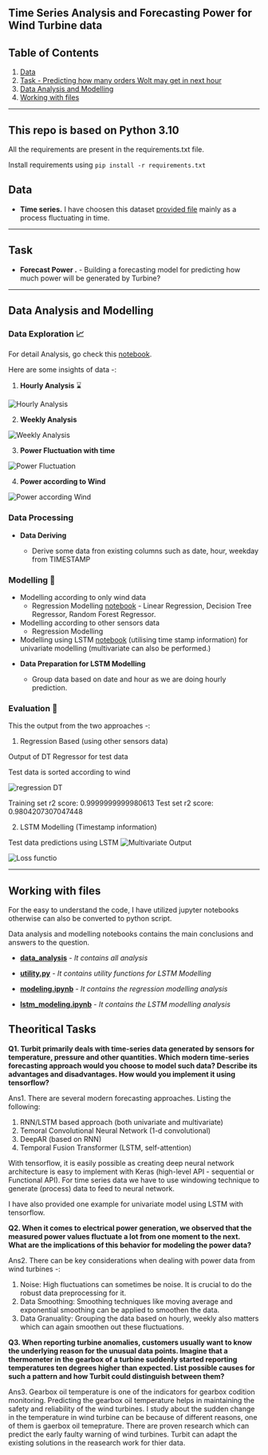 ## Time Series Analysis and Forecasting Power for Wind Turbine data

## Table of Contents

1. [Data](#data)
2. [Task - Predicting how many orders Wolt may get in next hour](#task)
3. [Data Analysis and Modelling](#data-analysis-and-modelling)
5. [Working with files](#working-with-files)

---

## This repo is based on Python 3.10

All the requirements are present in the requirements.txt file.

Install requirements using ``pip install -r requirements.txt``

## Data

* **Time series.** I have choosen this dataset [provided file](data/Turbine1.csv) mainly as a process fluctuating in time.

---

## Task

* **Forecast Power .** - Building a forecasting model for predicting how much power will be generated by Turbine? 

---

## Data Analysis and Modelling

### Data Exploration :chart_with_upwards_trend:

For detail Analysis, go check this [notebook](code/data_analysis.ipynb).

Here are some insights of data -:

1. **Hourly Analysis** :hourglass:

![Hourly Analysis](images/hourly_analysis.png)

2. **Weekly Analysis**

![Weekly Analysis](images/weekday_analysis.png)

3. **Power Fluctuation with time**

![Power Fluctuation](images/power_fluctuation.png)

4. **Power according to Wind**

![Power according Wind](images/power_acc_wind.png)

### Data Processing

* **Data Deriving**

    - Derive some data fron existing columns such as date, hour, weekday from TIMESTAMP


### Modelling :rocket:

- Modelling according to only wind data 
  - Regression Modelling [notebook](code/modeling.ipynb) - Linear Regression, Decision Tree Regressor, Random Forest Regressor.
- Modelling according to other sensors data 
  - Regression Modelling
- Modelling using LSTM [notebook](code/lstm_modelling.ipynb) (utilising time stamp information) for univariate modelling (multivariate can also be performed.)


* **Data Preparation for LSTM Modelling**

  - Group data based on date and hour as we are doing hourly prediction.

### Evaluation :memo:

This the output from the two approaches -:

1. Regression Based (using other sensors data)

Output of DT Regressor for test data

Test data is sorted according to wind 

![regression DT](images/DTOthersensors.png)

Training set r2 score: 0.9999999999980613
Test set r2 score: 0.9804207307047448

2. LSTM Modelling (Timestamp information)

Test data predictions using LSTM
![Multivariate Output](images/lstm_prediction.png)

![Loss functio](images/lstm_loss.png)

-----

## Working with files

For the easy to understand the code, I have utilized jupyter notebooks otherwise can also be converted to python script.

Data analysis and modelling notebooks contains the main conclusions and answers to the question.

* **[data_analysis](code/data_analysis.ipynb)** - *It contains all analysis*

* **[utility.py](code/utility.py)** - *It contains utility functions for LSTM Modelling*

* **[modeling.ipynb](code/modeling.ipynb)** - *It contains the regression modelling analysis*

* **[lstm_modeling.ipynb](code/lstm_modelling.ipynb)** - *It contains the LSTM modelling analysis*



## Theoritical Tasks

**Q1. Turbit primarily deals with time-series data generated by sensors for temperature, pressure and other quantities. Which modern time-series forecasting approach would you choose to model such data? Describe its advantages and disadvantages. How would you implement it using tensorflow?**

Ans1. There are several modern forecasting approaches. Listing the following:
1. RNN/LSTM based approach (both univariate and multivariate)
2. Temoral Convolutional Neural Network (1-d convolutional)
3. DeepAR (based on RNN)
4. Temporal Fusion Transformer (LSTM, self-attention)

With tensorflow, it is easily possible as creating deep neural network architecture is easy to implement with Keras (high-level API - sequential or Functional API).
For time series data we have to use windowing technique to generate (process) data to feed to neural network.

I have also provided one example for univariate model using LSTM with tensorflow.

**Q2. When it comes to electrical power generation, we observed that the measured power values fluctuate a lot from one moment to the next. What are the implications of this behavior for modeling the power data?**

Ans2. There can be key considerations when dealing with power data from wind turbines -:

1. Noise: High fluctuations can sometimes be noise. It is crucial to do the robust data preprocessing for it.
2. Data Smoothing: Smoothing techniques like moving average and exponential smoothing can be applied to smoothen the data.
3. Data Granuality: Grouping the data based on hourly, weekly also matters which can again smoothen out these fluctuations.

**Q3. When reporting turbine anomalies, customers usually want to know the underlying reason for the unusual data points. Imagine that a thermometer in the gearbox of a turbine suddenly started reporting temperatures ten degrees higher than expected. List possible causes for such a pattern and how Turbit could distinguish between them?**

Ans3. Gearbox oil temperature is one of the indicators for gearbox codition monitoring.
Predicting the gearbox oil temperature helps in maintaining the safety and reliability of the wind turbines.
I study about the sudden change in the temperature in wind turbine can be because of different reasons, one of them is gaerbox oil temeprature.
There are proven research which can predict the early faulty warning of wind turbines. Turbit can adapt the existing solutions in the reasearch work 
for thier data.


